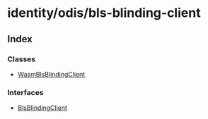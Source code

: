 # identity/odis/bls-blinding-client

## Index

### Classes

* [WasmBlsBlindingClient]()

### Interfaces

* [BlsBlindingClient]()

